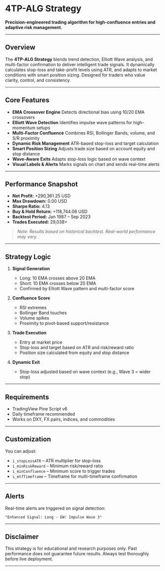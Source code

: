 # 4TP-ALG Strategy

**Precision-engineered trading algorithm for high-confluence entries and adaptive risk management.**

---

## Overview

The **4TP-ALG Strategy** blends trend detection, Elliott Wave analysis, and multi-factor confirmation to deliver intelligent trade signals. It dynamically calculates stop-loss and take-profit levels using ATR, and adapts to market conditions with smart position sizing. Designed for traders who value clarity, control, and consistency.

---

## Core Features

- **EMA Crossover Engine**  Detects directional bias using 10/20 EMA crossovers
- **Elliott Wave Detection** Identifies impulse wave patterns for high-momentum setups
- **Multi-Factor Confluence** Combines RSI, Bollinger Bands, volume, and S/R proximity
- **Dynamic Risk Management** ATR-based stop-loss and target calculation
- **Smart Position Sizing** Adjusts trade size based on account equity and stop distance
- **Wave-Aware Exits** Adapts stop-loss logic based on wave context
- **Visual Labels & Alerts** Marks signals on chart and sends real-time alerts

---

## Performance Snapshot

- **Net Profit:** +290,361.25 USD
- **Max Drawdown:** 0.00 USD
- **Sharpe Ratio:** 4.13
- **Buy & Hold Return:** +118,744.06 USD
- **Backtest Period:** Jan 1987 – Sep 2023
- **Trades Executed:** 29,038+

> *Note: Results based on historical backtest. Real-world performance may vary.*

---

## Strategy Logic

1. **Signal Generation**
   - Long: 10 EMA crosses above 20 EMA
   - Short: 10 EMA crosses below 20 EMA
   - Confirmed by Elliott Wave pattern and multi-factor score

2. **Confluence Score**
   - RSI extremes
   - Bollinger Band touches
   - Volume spikes
   - Proximity to pivot-based support/resistance

3. **Trade Execution**
   - Entry at market price
   - Stop-loss and target based on ATR and risk/reward ratio
   - Position size calculated from equity and stop distance

4. **Dynamic Exit**
   - Stop-loss adjusted based on wave context (e.g., Wave 3 = wider stop)

---

## Requirements

- TradingView Pine Script v6
- Daily timeframe recommended
- Works on DXY, FX pairs, indices, and commodities

---

## Customization

You can adjust:
- `i_stopLossATR` – ATR multiplier for stop-loss
- `i_minRiskReward` – Minimum risk/reward ratio
- `i_minConfluence` – Minimum score to trigger trades
- `i_mtfTimeframe` – Timeframe for multi-timeframe confirmation

---

## Alerts

Real-time alerts are triggered on signal detection:
```
"Enhanced Signal: Long - EW: Impulse Wave 3"
```

---

##  Disclaimer

This strategy is for educational and research purposes only. Past performance does not guarantee future results. Always test thoroughly before live deployment.

---
